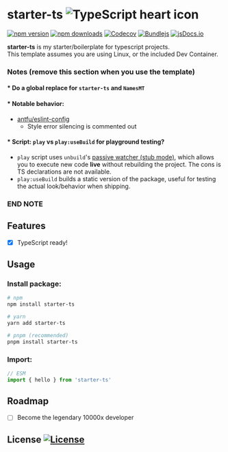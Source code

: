 # starter-ts ![TypeScript heart icon](https://img.shields.io/badge/♡-%23007ACC.svg?logo=typescript&logoColor=white)

[![npm version][npm-version-src]][npm-version-href]
[![npm downloads][npm-downloads-src]][npm-downloads-href]
[![Codecov][codecov-src]][codecov-href]
[![Bundlejs][bundlejs-src]][bundlejs-href]
[![jsDocs.io][jsDocs-src]][jsDocs-href]

**starter-ts** is my starter/boilerplate for typescript projects.  
This template assumes you are using Linux, or the included Dev Container.

### Notes (remove this section when you use the template)
#### * Do a global replace for `starter-ts` and `NamesMT`

#### * Notable behavior:
- [antfu/eslint-config](https://github.com/antfu/eslint-config)
  - Style error silencing is commented out

#### * Script: `play` vs `play:useBuild` for playground testing?
- `play` script uses `unbuild`'s [passive watcher (stub mode)](https://github.com/unjs/unbuild#-passive-watcher), which allows you to execute new code **live** without rebuilding the project. The cons is TS declarations are not available.
- `play:useBuild` builds a static version of the package, useful for testing the actual look/behavior when shipping.
### END NOTE

## Features
- [x] TypeScript ready!

## Usage
### Install package:
```sh
# npm
npm install starter-ts

# yarn
yarn add starter-ts

# pnpm (recommended)
pnpm install starter-ts
```

### Import:
```ts
// ESM
import { hello } from 'starter-ts'
```

## Roadmap
- [ ] Become the legendary 10000x developer

## License [![License][license-src]][license-href]

<!-- Badges -->

[npm-version-src]: https://img.shields.io/npm/v/starter-ts?labelColor=18181B&color=F0DB4F
[npm-version-href]: https://npmjs.com/package/starter-ts
[npm-downloads-src]: https://img.shields.io/npm/dm/starter-ts?labelColor=18181B&color=F0DB4F
[npm-downloads-href]: https://npmjs.com/package/starter-ts
[codecov-src]: https://img.shields.io/codecov/c/gh/namesmt/starter-ts/main?labelColor=18181B&color=F0DB4F
[codecov-href]: https://codecov.io/gh/namesmt/starter-ts
[license-src]: https://img.shields.io/github/license/namesmt/starter-ts.svg?labelColor=18181B&color=F0DB4F
[license-href]: https://github.com/namesmt/starter-ts/blob/main/LICENSE
[bundlejs-src]: https://img.shields.io/bundlejs/size/starter-ts?labelColor=18181B&color=F0DB4F
[bundlejs-href]: https://bundlejs.com/?q=starter-ts
[jsDocs-src]: https://img.shields.io/badge/Check_out-jsDocs.io---?labelColor=18181B&color=F0DB4F
[jsDocs-href]: https://www.jsdocs.io/package/starter-ts
